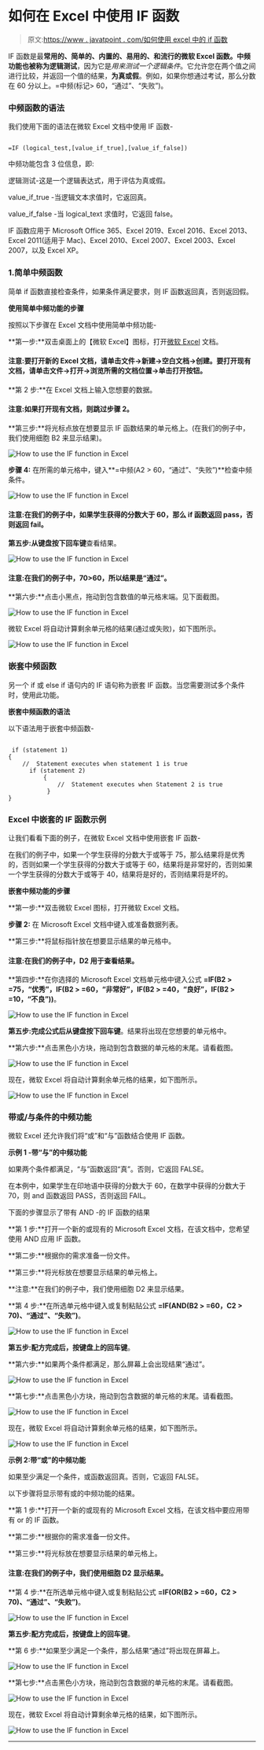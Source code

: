 # 如何在 Excel 中使用 IF 函数

> 原文:[https://www . javatpoint . com/如何使用 excel 中的 if 函数](https://www.javatpoint.com/how-to-use-the-if-function-in-excel)

IF 函数是最**常用的、简单的、内置的、易用的、**和流行的微软 Excel 函数。中频功能也被称为**逻辑测试**，因为它是*用来测试一个逻辑条件*。它允许您在两个值之间进行比较，并返回一个值的结果，**为真或假**。例如，如果你想通过考试，那么分数在 60 分以上。=中频(标记> 60，“通过”、“失败”)。

### 中频函数的语法

我们使用下面的语法在微软 Excel 文档中使用 IF 函数-

```

=IF (logical_test,[value_if_true],[value_if_false])

```

中频功能包含 3 位信息，即:

逻辑测试-这是一个逻辑表达式，用于评估为真或假。

value_if_true -当逻辑文本求值时，它返回真。

value_if_false -当 logical_text 求值时，它返回 false。

IF 函数应用于 Microsoft Office 365、Excel 2019、Excel 2016、Excel 2013、Excel 2011(适用于 Mac)、Excel 2010、Excel 2007、Excel 2003、Excel 2007，以及 Excel XP。

### 1.简单中频函数

简单 if 函数直接检查条件，如果条件满足要求，则 IF 函数返回真，否则返回假。

**使用简单中频功能的步骤**

按照以下步骤在 Excel 文档中使用简单中频功能-

**第一步:**双击桌面上的【微软 Excel】图标，打开[微软 Excel](https://www.javatpoint.com/excel-tutorial) 文档。

#### 注意:要打开新的 Excel 文档，请单击文件->新建->空白文档->创建。要打开现有文档，请单击文件->打开->浏览所需的文档位置->单击打开按钮。

**第 2 步:**在 Excel 文档上输入您想要的数据。

#### 注意:如果打开现有文档，则跳过步骤 2。

**第三步:**将光标点放在想要显示 IF 函数结果的单元格上。(在我们的例子中，我们使用细胞 B2 来显示结果)。

![How to use the IF function in Excel](img/15a8c95350f7f7892a98b0c086abc780.png)

**步骤 4:** 在所需的单元格中，键入**=中频(A2 > 60，“通过”、“失败”)**检查中频条件。

![How to use the IF function in Excel](img/dad51110fb2291c45fb826b445ef632d.png)

#### 注意:在我们的例子中，如果学生获得的分数大于 60，那么 if 函数返回 pass，否则返回 fail。

**第五步:**从键盘按下**回车键**查看结果。

![How to use the IF function in Excel](img/206158a76e8ba171d9248ff78b3cc1f7.png)

#### 注意:在我们的例子中，70>60，所以结果是“通过”。

**第六步:**点击小黑点，拖动到包含数值的单元格末端。见下面截图。

![How to use the IF function in Excel](img/7926cb6f1b2335001c6354bc1cbde15c.png)

微软 Excel 将自动计算剩余单元格的结果(通过或失败)，如下图所示。

![How to use the IF function in Excel](img/a1c2de08f14ede0956b715c3fd8f3c37.png)

### 嵌套中频函数

另一个 if 或 else if 语句内的 IF 语句称为嵌套 IF 函数。当您需要测试多个条件时，使用此功能。

**嵌套中频函数的语法**

以下语法用于嵌套中频函数-

```

 if (statement 1)
{
    //  Statement executes when statement 1 is true
      if (statement 2)
          {
              //  Statement executes when Statement 2 is true
           }
}

```

### **Excel 中嵌套的 IF 函数示例**

让我们看看下面的例子，在微软 Excel 文档中使用嵌套 IF 函数-

在我们的例子中，如果一个学生获得的分数大于或等于 75，那么结果将是优秀的，否则如果一个学生获得的分数大于或等于 60，结果将是非常好的，否则如果一个学生获得的分数大于或等于 40，结果将是好的，否则结果将是坏的。

**嵌套中频功能的步骤**

**第一步:**双击微软 Excel 图标，打开微软 Excel 文档。

**步骤 2:** 在 Microsoft Excel 文档中键入或准备数据列表。

**第三步:**将鼠标指针放在想要显示结果的单元格中。

#### 注意:在我们的例子中，D2 用于查看结果。

**第四步:**在你选择的 Microsoft Excel 文档单元格中键入公式 **=IF(B2 > =75，“优秀”，IF(B2 > =60，“非常好”，IF(B2 > =40，“良好”，IF(B2 > =10，“不良”))**。

![How to use the IF function in Excel](img/97a3ae0e2424504dcb474022ef71b7de.png)

**第五步:**完成公式后从键盘按下**回车键**。结果将出现在您想要的单元格中。

**第六步:**点击黑色小方块，拖动到包含数据的单元格的末尾。请看截图。

![How to use the IF function in Excel](img/3eb4bdd25f14c9a902a297e8c6a5a22c.png)

现在，微软 Excel 将自动计算剩余单元格的结果，如下图所示。

![How to use the IF function in Excel](img/0163c7ed795942170d2ff756157186ca.png)

### 带或/与条件的中频功能

微软 Excel 还允许我们将“或”和“与”函数结合使用 IF 函数。

**示例 1 -带“与”的中频功能**

如果两个条件都满足，“与”函数返回“真”。否则，它返回 FALSE。

在本例中，如果学生在印地语中获得的分数大于 60，在数学中获得的分数大于 70，则 and 函数返回 PASS，否则返回 FAIL。

下面的步骤显示了带有 AND -的 IF 函数的结果

**第 1 步:**打开一个新的或现有的 Microsoft Excel 文档，在该文档中，您希望使用 AND 应用 IF 函数。

**第二步:**根据你的需求准备一份文件。

**第三步:**将光标放在想要显示结果的单元格上。

**注意:**在我们的例子中，我们使用细胞 D2 来显示结果。

**第 4 步:**在所选单元格中键入或复制粘贴公式 **=IF(AND(B2 > =60，C2 > 70)、“通过”、“失败”)**。

![How to use the IF function in Excel](img/654e9aa7025e4a10f2d4148324a1a60c.png)

**第五步:**配方完成后，按键盘上的**回车键**。

**第六步:**如果两个条件都满足，那么屏幕上会出现结果“通过”。

![How to use the IF function in Excel](img/1a71aa2ee63599fdd802a538db678afb.png)

**第七步:**点击黑色小方块，拖动到包含数据的单元格的末尾。请看截图。

![How to use the IF function in Excel](img/75c70112078d8e4d235443bf257b61fa.png)

现在，微软 Excel 将自动计算剩余单元格的结果，如下图所示。

![How to use the IF function in Excel](img/fb33ed955d9b645a9313ee4bbb21947d.png)

**示例 2:带“或”的中频功能**

如果至少满足一个条件，或函数返回真。否则，它返回 FALSE。

以下步骤将显示带有或的中频功能的结果。

**第 1 步:**打开一个新的或现有的 Microsoft Excel 文档，在该文档中要应用带有 or 的 IF 函数。

**第二步:**根据你的需求准备一份文件。

**第三步:**将光标放在想要显示结果的单元格上。

#### 注意:在我们的例子中，我们使用细胞 D2 显示结果。

**第 4 步:**在所选单元格中键入或复制粘贴公式 **=IF(OR(B2 > =60，C2 > 70)、“通过”、“失败”)**。

![How to use the IF function in Excel](img/0249d00621b4f2706e65987ebe445a3a.png)

**第五步:**配方完成后，按键盘上的**回车键**。

**第 6 步:**如果至少满足一个条件，那么结果“通过”将出现在屏幕上。

![How to use the IF function in Excel](img/725ab35ddfd726d89b1d44385229afa0.png)

**第七步:**点击黑色小方块，拖动到包含数据的单元格的末尾。请看截图。

![How to use the IF function in Excel](img/fe0842f497b1498aae016b0b7733b16c.png)

现在，微软 Excel 将自动计算剩余单元格的结果，如下图所示。

![How to use the IF function in Excel](img/e1aefc31deb4a71fab5e0bd35dc28114.png)

* * *